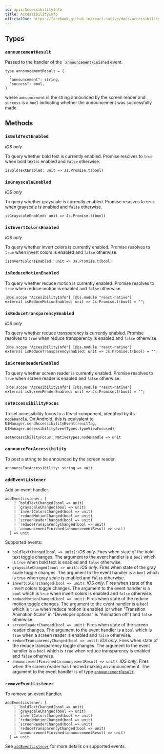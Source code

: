 ```yaml
---
id: apis/AccessibilityInfo
title: AccessibilityInfo
officialDoc: https://facebook.github.io/react-native/docs/accessibilityinfo
---
```


## Types

### `announcementResult`

Passed to the handler of the `` `announcementFinished `` event.

```reason
type announcementResult = {
  .
  "announcement": string,
  "success": bool,
}
```

where `announcement` is the string announced by the screen reader and `success`
is a `bool` indicating whether the announcement was successfully made.

## Methods

### `isBoldTextEnabled`

_iOS only_

To query whether bold text is currently enabled. Promise resolves to `true` when
bold text is enabled and `false` otherwise.

```reason
isBoldTextEnabled: unit => Js.Promise.t(bool)
```

### `isGrayscaleEnabled`

_iOS only_

To query whether grayscale is currently enabled. Promise resolves to `true` when
grayscale is enabled and `false` otherwise.

```reason
isGrayscaleEnabled: unit => Js.Promise.t(bool)
```

### `isInvertColorsEnabled`

_iOS only_

To query whether invert colors is currently enabled. Promise resolves to `true`
when invert colors is enabled and `false` otherwise.

```reason
isInvertColorsEnabled: unit => Js.Promise.t(bool)
```

### `isReduceMotionEnabled`

To query whether reduce motion is currently enabled. Promise resolves to `true`
when reduce motion is enabled and `false` otherwise.

```reason
[@bs.scope "AccesibilityInfo"] [@bs.module "react-native"]
external isReduceMotionEnabled: unit => Js.Promise.t(bool) = "";
```

### `isReduceTransparencyEnabled`

_iOS only_

To query whether reduce transparency is currently enabled. Promise resolves to
`true` when reduce transparency is enabled and `false` otherwise.

```reason
[@bs.scope "AccesibilityInfo"] [@bs.module "react-native"]
external isReduceTransparencyEnabled: unit => Js.Promise.t(bool) = "";
```

### `isScreenReaderEnabled`

To query whether screen reader is currently enabled. Promise resolves to `true`
when screen reader is enabled and `false` otherwise.

```reason
[@bs.scope "AccesibilityInfo"] [@bs.module "react-native"]
external isScreenReaderEnabled: unit => Js.Promise.t(bool) = "";
```

### `setAccessibilityFocus`

To set accessibility focus to a React component, identified by its `nodeHandle`.
On Android, this is equivalent to
`UIManager.sendAccessibilityEvent(reactTag, UIManager.AccessibilityEventTypes.typeViewFocused)`;

```reason
setAccessibilityFocus: NativeTypes.nodeHandle => unit
```

### `announceForAccessibility`

To post a string to be announced by the screen reader.

```reason
announceForAccessibility: string => unit
```

### `addEventListener`

Add an event handler.

```reason
addEventListener: [
    | `boldTextChanged(bool => unit)
    | `grayscaleChanged(bool => unit)
    | `invertColorsChanged(bool => unit)
    | `reduceMotionChanged(bool => unit)
    | `screenReaderChanged(bool => unit)
    | `reduceTransparencyChanged(bool => unit)
    | `announcementFinished(announcementResult => unit)
  ] => unit
```

Supported events:

- `boldTextChanged(bool => unit)`: _iOS only_. Fires when state of the bold text
  toggle changes. The argument to the event handler is a `bool` which is `true`
  when bold text is enabled and `false` otherwise.
- `grayscaleChanged(bool => unit)`: _iOS only_. Fires when state of the gray
  scale toggle changes. The argument to the event handler is a `bool` which is
  `true` when gray scale is enabled and `false` otherwise.
- `invertColorsChanged(bool => unit)`: _iOS only_. Fires when state of the
  invert colors toggle changes. The argument to the event handler is a `bool`
  which is `true` when invert colors is enabled and `false` otherwise.
- `reduceMotionChanged(bool => unit)`: Fires when state of the reduce motion
  toggle changes. The argument to the event handler is a `bool` which is `true`
  when reduce motion is enabled (or when "Transition Animation Scale" in
  "Developer options" is "Animation off") and `false` otherwise.
- `screenReaderChanged(bool => unit)`: Fires when state of the screen reader
  changes. The argument to the event handler is a `bool` which is `true` when a
  screen reader is enabled and `false` otherwise.
- `reduceTransparencyChanged(bool => unit)`: _iOS only_. Fires when state of the
  reduce transparency toggle changes. The argument to the event handler is a
  `bool` which is `true` when reduce transparency is enabled and `false`
  otherwise.
- `announcementFinished(announcementResult => unit)`: _iOS only_. Fires when the
  screen reader has finished making an announcement. The argument to the event
  handler is of type [`announcementResult`](#announcementResult).

### `removeEventListener`

To remove an event handler.

```reason
addEventListener: [
    | `boldTextChanged(bool => unit)
    | `grayscaleChanged(bool => unit)
    | `invertColorsChanged(bool => unit)
    | `reduceMotionChanged(bool => unit)
    | `screenReaderChanged(bool => unit)
    | `reduceTransparencyChanged(bool => unit)
    | `announcementFinished(announcementResult => unit)
  ] => unit
```

See [`addEventListener`](#addEventListener) for more details on supported
events.
